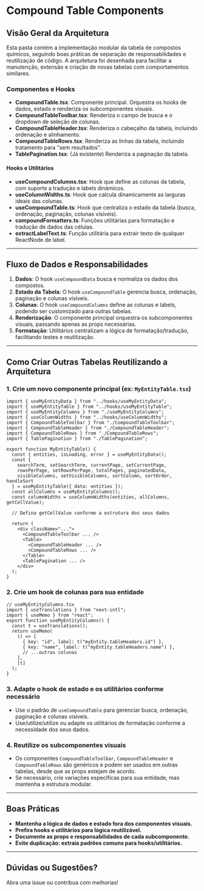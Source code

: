 # Compound Table Components

## Visão Geral da Arquitetura

Esta pasta contém a implementação modular da tabela de compostos químicos, seguindo boas práticas de separação de responsabilidades e reutilização de código. A arquitetura foi desenhada para facilitar a manutenção, extensão e criação de novas tabelas com comportamentos similares.

### Componentes e Hooks

- **CompoundTable.tsx**: Componente principal. Orquestra os hooks de dados, estado e renderiza os subcomponentes visuais.
- **CompoundTableToolbar.tsx**: Renderiza o campo de busca e o dropdown de seleção de colunas.
- **CompoundTableHeader.tsx**: Renderiza o cabeçalho da tabela, incluindo ordenação e alinhamento.
- **CompoundTableRows.tsx**: Renderiza as linhas da tabela, incluindo tratamento para "sem resultados".
- **TablePagination.tsx**: (Já existente) Renderiza a paginação da tabela.

#### Hooks e Utilitários

- **useCompoundColumns.tsx**: Hook que define as colunas da tabela, com suporte a tradução e labels dinâmicos.
- **useColumnWidths.ts**: Hook que calcula dinamicamente as larguras ideais das colunas.
- **useCompoundTable.ts**: Hook que centraliza o estado da tabela (busca, ordenação, paginação, colunas visíveis).
- **compoundFormatters.ts**: Funções utilitárias para formatação e tradução de dados das células.
- **extractLabelText.ts**: Função utilitária para extrair texto de qualquer ReactNode de label.

---

## Fluxo de Dados e Responsabilidades

1. **Dados**: O hook `useCompoundData` busca e normaliza os dados dos compostos.
2. **Estado da Tabela**: O hook `useCompoundTable` gerencia busca, ordenação, paginação e colunas visíveis.
3. **Colunas**: O hook `useCompoundColumns` define as colunas e labels, podendo ser customizado para outras tabelas.
4. **Renderização**: O componente principal orquestra os subcomponentes visuais, passando apenas as props necessárias.
5. **Formatação**: Utilitários centralizam a lógica de formatação/tradução, facilitando testes e reutilização.

---

## Como Criar Outras Tabelas Reutilizando a Arquitetura

### 1. Crie um novo componente principal (ex: `MyEntityTable.tsx`)

```tsx
import { useMyEntityData } from "../hooks/useMyEntityData";
import { useMyEntityTable } from "../hooks/useMyEntityTable";
import { useMyEntityColumns } from "./useMyEntityColumns";
import { useColumnWidths } from "../hooks/useColumnWidths";
import { CompoundTableToolbar } from "./CompoundTableToolbar";
import { CompoundTableHeader } from "./CompoundTableHeader";
import { CompoundTableRows } from "./CompoundTableRows";
import { TablePagination } from "./TablePagination";

export function MyEntityTable() {
  const { entities, isLoading, error } = useMyEntityData();
  const {
    searchTerm, setSearchTerm, currentPage, setCurrentPage,
    rowsPerPage, setRowsPerPage, totalPages, paginatedData,
    visibleColumns, setVisibleColumns, sortColumn, sortOrder, handleSort
  } = useMyEntityTable({ data: entities });
  const allColumns = useMyEntityColumns();
  const columnWidths = useColumnWidths(entities, allColumns, getCellValue);

  // Defina getCellValue conforme a estrutura dos seus dados

  return (
    <div className="...">
      <CompoundTableToolbar ... />
      <Table>
        <CompoundTableHeader ... />
        <CompoundTableRows ... />
      </Table>
      <TablePagination ... />
    </div>
  );
}
```

### 2. Crie um hook de colunas para sua entidade

```tsx
// useMyEntityColumns.tsx
import { useTranslations } from "next-intl";
import { useMemo } from "react";
export function useMyEntityColumns() {
  const t = useTranslations();
  return useMemo(
    () => [
      { key: "id", label: t("myEntity.tableHeaders.id") },
      { key: "name", label: t("myEntity.tableHeaders.name") },
      // ...outras colunas
    ],
    [t]
  );
}
```

### 3. Adapte o hook de estado e os utilitários conforme necessário

- Use o padrão de `useCompoundTable` para gerenciar busca, ordenação, paginação e colunas visíveis.
- Use/utilize/utilize ou adapte os utilitários de formatação conforme a necessidade dos seus dados.

### 4. Reutilize os subcomponentes visuais

- Os componentes `CompoundTableToolbar`, `CompoundTableHeader` e `CompoundTableRows` são genéricos e podem ser usados em outras tabelas, desde que as props estejam de acordo.
- Se necessário, crie variações específicas para sua entidade, mas mantenha a estrutura modular.

---

## Boas Práticas

- **Mantenha a lógica de dados e estado fora dos componentes visuais.**
- **Prefira hooks e utilitários para lógica reutilizável.**
- **Documente as props e responsabilidades de cada subcomponente.**
- **Evite duplicação: extraia padrões comuns para hooks/utilitários.**

---

## Dúvidas ou Sugestões?

Abra uma issue ou contribua com melhorias!
